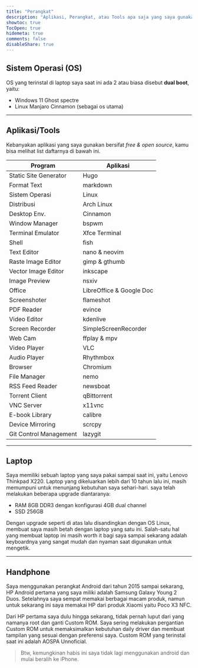 ```yaml
---
title: "Perangkat"
description: "Aplikasi, Perangkat, atau Tools apa saja yang saya gunakan?."
showtoc: true
TocOpen: true
hidemeta: true
comments: false
disableShare: true
---
```


## Sistem Operasi (OS)

OS yang terinstal di laptop saya saat ini ada 2 atau biasa disebut **dual boot**, yaitu:

- Windows 11 Ghost spectre
- Linux Manjaro Cinnamon (sebagai os utama)

---

## Aplikasi/Tools
Kebanyakan aplikasi yang saya gunakan bersifat _free & open source_, kamu bisa melihat list daftarnya di bawah ini.

| Program                | Aplikasi                      |
|------------------------|-------------------------------|
| Static Site Generator  | Hugo                          |
| Format Text            | markdown                      |
| Sistem Operasi         | Linux                         |
| Distribusi             | Arch Linux                    |
| Desktop Env.           | Cinnamon                      |
| Window Manager         | bspwm                         |
| Terminal Emulator      | Xfce Terminal                 |
| Shell                  | fish                          |
| Text Editor            | nano & neovim                 |
| Raste Image Editor     | gimp & gthumb                 |
| Vector Image Editor    | inkscape                      |
| Image Preview          | nsxiv                         |
| Office                 | LibreOffice & Google Doc      |
| Screenshoter           | flameshot                     |
| PDF Reader             | evince                        |
| Video Editor           | kdenlive                      |
| Screen Recorder        | SimpleScreenRecorder          |
| Web Cam                | ffplay & mpv                  |
| Video Player           | VLC                           |
| Audio Player           | Rhythmbox                     |
| Browser                | Chromium                      |
| File Manager           | nemo                          |
| RSS Feed Reader        | newsboat                      |
| Torrent Client         | qBittorrent                   |
| VNC Server             | x11vnc                        |
| E-book Library         | calibre                       |
| Device Mirroring       | scrcpy                        |
| Git Control Management | lazygit                       |

---

## Laptop

Saya memiliki sebuah laptop yang saya pakai sampai saat ini, yaitu Lenovo Thinkpad X220. Laptop yang dikeluarkan lebih dari 10 tahun lalu ini, masih memumpuni untuk menunjang kebutuhan saya sehari-hari. saya telah melakukan beberapa upgrade diantaranya:

- RAM 8GB DDR3 dengan konfigurasi 4GB dual channel
- SSD 256GB

Dengan upgrade seperti di atas lalu disandingkan dengan OS Linux, membuat saya masih betah dengan laptop yang satu ini. Salah-satu hal yang membuat laptop ini masih worth it bagi saya sampai sekarang adalah keyboardnya yang sangat mudah dan  nyaman saat digunakan untuk mengetik.

---

## Handphone

Saya menggunakan perangkat Android dari tahun 2015 sampai sekarang, HP Android pertama yang saya miliki adalah Samsung Galaxy Young 2 Duos. Setelahnya saya sempat memakai berbagai macam produk, namun untuk sekarang ini saya memakai HP dari produk Xiaomi yaitu Poco X3 NFC.

Dari HP pertama saya dulu hingga sekarang, tidak pernah luput dari yang namanya root dan ganti Custom ROM. Saya sering melakukan pergantian Custom ROM untuk memaksimalkan kebutuhan daily driver dan membuat tampilan yang sesuai dengan preferensi saya. Custom ROM yang terinstal saat ini adalah AOSPA Unnoficial.

> Btw, kemungkinan habis ini saya tidak lagi menggunakan android dan mulai beralih ke iPhone.
